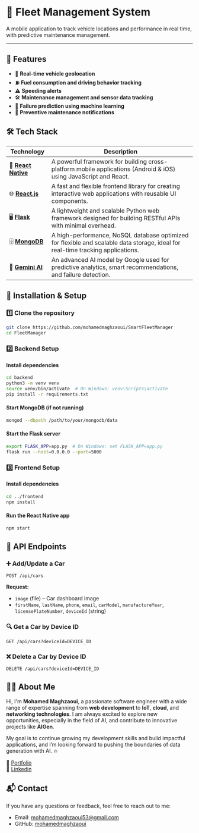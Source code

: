 # 🚗 Fleet Management System

A mobile application to track vehicle locations and performance in real time, with predictive maintenance management.
****
## 📌 Features
- 📍 **Real-time vehicle geolocation**
- ⛽ **Fuel consumption and driving behavior tracking**
- ⚠️ **Speeding alerts**
- 🛠 **Maintenance management and sensor data tracking**
- 🤖 **Failure prediction using machine learning**
- 🔔 **Preventive maintenance notifications**

## 🛠 Tech Stack

| Technology | Description |
|------------|-------------|
| 🚀 [**React Native**](https://reactnative.dev/) | A powerful framework for building cross-platform mobile applications (Android & iOS) using JavaScript and React. |
| 🌐 [**React.js**](https://react.dev/) | A fast and flexible frontend library for creating interactive web applications with reusable UI components. |
| 🖥️ [**Flask**](https://flask.palletsprojects.com/) | A lightweight and scalable Python web framework designed for building RESTful APIs with minimal overhead. |
| 🗄️ [**MongoDB**](https://www.mongodb.com/) | A high-performance, NoSQL database optimized for flexible and scalable data storage, ideal for real-time tracking applications. |
| 🤖 [**Gemini AI**](https://ai.google.dev/) | An advanced AI model by Google used for predictive analytics, smart recommendations, and failure detection. |




## 🚀 Installation & Setup

### 1️⃣ Clone the repository
```bash
git clone https://github.com/mohamedmaghzaoui/SmartFleetManager
cd FleetManager
```

### 2️⃣ Backend Setup
#### Install dependencies
```bash
cd backend
python3 -m venv venv
source venv/bin/activate  # On Windows: venv\Scripts\activate
pip install -r requirements.txt
```

#### Start MongoDB (if not running)
```bash
mongod --dbpath /path/to/your/mongodb/data
```

#### Start the Flask server
```bash
export FLASK_APP=app.py  # On Windows: set FLASK_APP=app.py
flask run --host=0.0.0.0 --port=5000
```

### 3️⃣ Frontend Setup
#### Install dependencies
```bash
cd ../frontend
npm install
```

#### Run the React Native app
```bash
npm start
```

## 📡 API Endpoints

### ➕ Add/Update a Car
```http
POST /api/cars
```
**Request:**
- `image` (file) – Car dashboard image
- `firstName`, `lastName`, `phone`, `email`, `carModel`, `manufactureYear`, `licensePlateNumber`, `deviceId` (string)

### 🔍 Get a Car by Device ID
```http
GET /api/cars?deviceId=DEVICE_ID
```

### ❌ Delete a Car by Device ID
```http
DELETE /api/cars?deviceId=DEVICE_ID
```

## 👨‍💻 About Me

Hi, I'm **Mohamed Maghzaoui**, a passionate software engineer with a wide range of expertise spanning from **web development** to **IoT**, **cloud**, and **networking technologies**. I am always excited to explore new opportunities, especially in the field of AI, and contribute to innovative projects like **AIGen**.

My goal is to continue growing my development skills and build impactful applications, and I’m looking forward to pushing the boundaries of data generation with AI. 🔥

🔗 [Portfolio](https://mohamedmaghzaoui.online/)  
🔗 [Linkedin](https://www.linkedin.com/in/mohamed-maghzaoui-577044256/)  


## 📬 Contact

If you have any questions or feedback, feel free to reach out to me:

- Email: [mohamedmaghzaoui53@gmail.com](mailto:mohamedmaghzaoui53@gmail.com)
- GitHub: [mohamedmaghzaoui](https://github.com/mohamedmaghzaoui)
